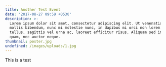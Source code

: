 ```yaml
---
title: Another Test Event
date: '2017-08-27 09:59 +0530'
description: >-
  Lorem ipsum dolor sit amet, consectetur adipiscing elit. Ut venenatis, leo in
  mollis bibendum, nunc mi molestie nunc, in dapibus mi orci non lorem. Nam erat
  tellus, sagittis vel urna ac, laoreet efficitur risus. Aliquam sed imperdiet
  quam, nec auctor neque.
thumbnail: poster.jpg
undefined: /images/uploads/1.jpg
---
```

This is a test 
